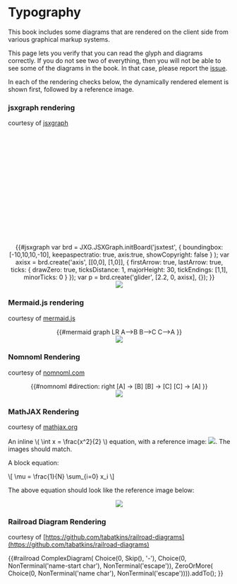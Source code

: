# Typography

This book includes some diagrams that are rendered 
on the client side from various graphical markup systems.

This page lets you verify that you can read the glyph and diagrams correctly. If
you do not see two of everything, then you will not be able to see some of the
diagrams in the book. In that case, please report the
[issue](https://github.com/virtualdataset/virtdata-docs/issues).

In each of the rendering checks below, the dynamically rendered element is shown
first, followed by a reference image.

### jsxgraph rendering

courtesy of [jsxgraph](http://jsxgraph.uni-bayreuth.de/wp/index.html)

<div title="dynamically rendered" align="middle">
<div id="jsxtest" class="jxgbox" style="width:250px; height:250px;"><br> </div> 
{{#jsxgraph
  var brd = JXG.JSXGraph.initBoard('jsxtest', 
   {
    boundingbox:[-10,10,10,-10], 
    keepaspectratio: true, 
    axis:true,
    showCopyright: false
   }
  ); 
  var axisx = brd.create('axis', [[0,0], [1,0]],    
  {
    firstArrow: true,
    lastArrow: true, 
    ticks: {
      drawZero: true,
      ticksDistance: 1,
      majorHeight: 30,
      tickEndings: [1,1],
      minorTicks: 0
    }  
  });
  var p = brd.create('glider', [2.2, 0, axisx], {});    
}}
</div>
<div title="reference image" align="middle">  
<img src="rendercheck/jsxgraph.png"></img> 
</div>

### Mermaid.js rendering  
 
courtesy of [mermaid.js](https://knsv.github.io/mermaid/) 

<div title="rendered dynamically" align="middle">
{{#mermaid
graph LR
A-->B
B-->C
C-->A
}} 
</div>

<div title="reference image" align="middle">
<img src="rendercheck/mermaid_abc.png"></img>
</div>

### Nomnoml Rendering

courtesy of [nomnoml.com](http://nomnoml.com/)

<div title="rendered dynamically" align="middle">
 {{#nomnoml
 #direction: right
 [A] -> [B]
 [B] ->  [C]
 [C] -> [A]
 }} 
</div>

<div title="reference image" align="middle">
<div><img src="rendercheck/nomnoml_abc.png"></img></div>  
</div>

### MathJAX Rendering

courtesy of [mathjax.org](https://mathjax.org)

An inline \\( \int x = \frac{x^2}{2} \\) equation, with a reference image: 
<img src="rendercheck/mathjax_inline.png"></img>. The images should match.

A block equation:

\\[ \mu = \frac{1}{N} \sum_{i=0} x_i \\]

The above equation should look like the reference image below:

<div align="middle">
<img src="rendercheck/mathjax_block.png"></img> 
</div> 

### Railroad Diagram Rendering

courtesy of [https://github.com/tabatkins/railroad-diagrams](https://github.com/tabatkins/railroad-diagrams)

{{#railroad
ComplexDiagram( 
	Choice(0, Skip(), '-'),
	Choice(0, NonTerminal('name-start char'), NonTerminal('escape')),
	ZeroOrMore(
		Choice(0, NonTerminal('name char'), NonTerminal('escape')))).addTo();
}}